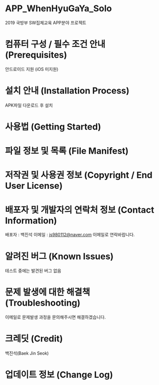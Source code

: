 # APP_WhenHyuGaYa_Solo
2019 국방부 SW집체교육 APP분야 프로젝트

# 컴퓨터 구성 / 필수 조건 안내 (Prerequisites)
 안드로이드 지원 (iOS 미지원)
 
# 설치 안내 (Installation Process)
 APK파일 다운로드 후 설치
 
# 사용법 (Getting Started)

# 파일 정보 및 목록 (File Manifest)

# 저작권 및 사용권 정보 (Copyright / End User License)

# 배포자 및 개발자의 연락처 정보 (Contact Information)
  배포자 : 백진석
  이메일 : js980112@naver.com
  이메일로 연락바랍니다.
  
# 알려진 버그 (Known Issues)
  테스트 중에는 발견된 버그 없음
  
# 문제 발생에 대한 해결책 (Troubleshooting)
  이메일로 문제발생 과정을 문의해주시면 해결하겠습니다.
  
# 크레딧 (Credit)
  백진석(Baek Jin Seok)

# 업데이트 정보 (Change Log)

